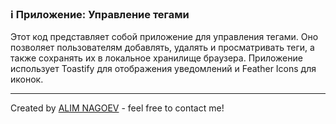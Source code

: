 ### ℹ️ Приложение: Управление тегами

Этот код представляет собой приложение для управления тегами.
Оно позволяет пользователям добавлять, удалять и просматривать теги,
а также сохранять их в локальное хранилище браузера.
Приложение использует Toastify для отображения уведомлений и Feather Icons для иконок.

-----
Created by [ALIM NAGOEV](https://github.com/nagoev-id) - feel free to contact me!

